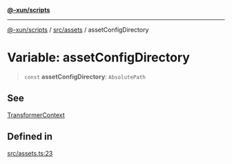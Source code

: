 [**@-xun/scripts**](../../../README.md)

***

[@-xun/scripts](../../../README.md) / [src/assets](../README.md) / assetConfigDirectory

# Variable: assetConfigDirectory

> `const` **assetConfigDirectory**: `AbsolutePath`

## See

[TransformerContext](../type-aliases/TransformerContext.md)

## Defined in

[src/assets.ts:23](https://github.com/Xunnamius/xscripts/blob/2521de366121a50ffeca631b4ec62db9c60657e5/src/assets.ts#L23)
